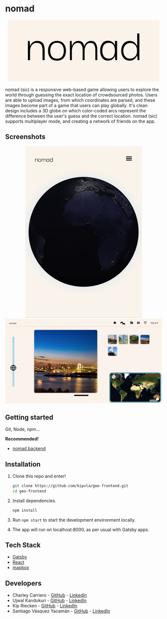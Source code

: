 # nomad

<p align="center">
  <img src="./static/images/nomadlogo.png" />
</p>

nomad (sic) is a responsive web-based game allowing users to explore the world through guessing the exact location of crowdsourced photos. Users are able to upload images, from which coordinates are parsed, and these images become part of a game that users can play globally. It's clean design includes a 3D globe on which color-coded arcs represent the difference between the user's guess and the correct location. nomad (sic) supports multiplayer mode, and creating a network of friends on the app.

## Screenshots

<p align="center">
  <img src="./static/images/nomadglobemobile.png" />
  <img src="./static/images/gameplay.png" />
</p>

## Getting started

Git, Node, npm...

**Recommended!**

- [nomad backend](https://github.com/kipvla/geo-backend)

## Installation

1. Clone this repo and enter!

   ```bash
   git clone https://github.com/kipvla/geo-frontend.git
   cd geo-frontend
   ```

2. Install dependencies.

   ```bash
   npm install
   ```

3. Run `npm start` to start the development environment locally.

4. The app will run on localhost:8000, as per usual with Gatsby apps.

<!-- TODO -->
<!-- Database info -->

## Tech Stack

- [Gatsby](https://www.gatsbyjs.com/)
- [React](https://reactjs.org/)
- [mapbox](https://www.mapbox.com/)

## Developers

- Charley Carriero - [GitHub](https://github.com/charcarr) - [LinkedIn](https://www.linkedin.com/in/charleycarriero/)
- Ujwal Kandukuri - [GitHub](https://github.com/ujwalka) - [LinkedIn](https://www.linkedin.com/in/ujwalkan/)
- Kip Riecken - [GitHub](https://github.com/kipvla) - [LinkedIn](https://www.linkedin.com/in/kipriecken/)
- Santiago Vásquez Yacamán - [GitHub](https://github.com/sancar22) - [LinkedIn](https://www.linkedin.com/in/santiagovasquezyaca/)
